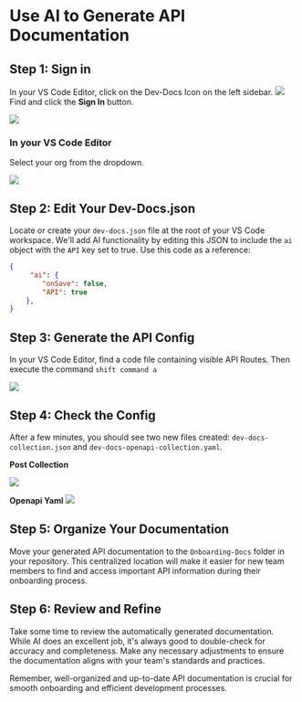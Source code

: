 

  # Use AI to Generate API Documentation

## Step 1: Sign in

In your VS Code Editor, click on the Dev-Docs Icon on the left sidebar.
![](/img/use_ai_to_generate_api_documentation/step_1.png)
Find and click the **Sign In** button.

![](/img/use_ai_to_generate_api_documentation/step_2.png)

### In your VS Code Editor

Select your org from the dropdown.

![](/img/create_your_first_codelab_in_your_playgrounds_repo/step_8.png)


## Step 2: Edit Your Dev-Docs.json

Locate or create your `dev-docs.json` file at the root of your VS Code workspace. We'll add AI functionality by editing this JSON to include the `ai` object with the `API` key set to true. Use this code as a reference:

```json
{
     "ai": {
        "onSave": false,
        "API": true
    },
}
```

## Step 3: Generate the API Config

In your VS Code Editor, find a code file containing visible API Routes. Then execute the command <code>shift command a</code>

![](/img/use_ai_to_generate_api_documentation/step_13.png)

## Step 4: Check the Config

After a few minutes, you should see two new files created: `dev-docs-collection.json` and `dev-docs-openapi-collection.yaml`.

**Post Collection**

![](/img/use_ai_to_generate_api_documentation/step_20.png)

**Openapi Yaml**
![](/img/use_ai_to_generate_api_documentation/step_22.png)

## Step 5: Organize Your Documentation

Move your generated API documentation to the `Onboarding-Docs` folder in your repository. This centralized location will make it easier for new team members to find and access important API information during their onboarding process.

## Step 6: Review and Refine

Take some time to review the automatically generated documentation. While AI does an excellent job, it's always good to double-check for accuracy and completeness. Make any necessary adjustments to ensure the documentation aligns with your team's standards and practices.

Remember, well-organized and up-to-date API documentation is crucial for smooth onboarding and efficient development processes.

  